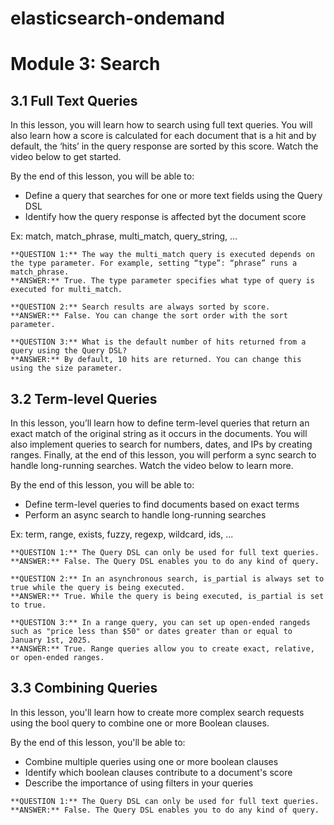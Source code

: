 # elasticsearch-ondemand

# Module 3: Search

## 3.1 Full Text Queries

In this lesson, you will learn how to search using full text queries. You will also learn how a score is calculated for each document that is a hit and by default, the ‘hits’ in the query response are sorted by this score. Watch the video below to get started.

By the end of this lesson, you will be able to:

- Define a query that searches for one or more text fields using the Query DSL
- Identify how the query response is affected byt the document score

Ex: match, match_phrase, multi_match, query_string, ...

```
**QUESTION 1:** The way the multi_match query is executed depends on the type parameter. For example, setting “type”: “phrase” runs a match_phrase.
**ANSWER:** True. The type parameter specifies what type of query is executed for multi_match.

**QUESTION 2:** Search results are always sorted by score.
**ANSWER:** False. You can change the sort order with the sort parameter.

**QUESTION 3:** What is the default number of hits returned from a query using the Query DSL?
**ANSWER:** By default, 10 hits are returned. You can change this using the size parameter.
```

## 3.2 Term-level Queries

In this lesson, you’ll learn how to define term-level queries that return an exact match of the original string as it occurs in the documents. You will also implement queries to search for numbers, dates, and IPs by creating ranges. Finally, at the end of this lesson, you will perform a sync search to handle long-running searches. Watch the video below to learn more.

By the end of this lesson, you will be able to:

- Define term-level queries to find documents based on exact terms
- Perform an async search to handle long-running searches

Ex: term, range, exists, fuzzy, regexp, wildcard, ids, ...

```
**QUESTION 1:** The Query DSL can only be used for full text queries.
**ANSWER:** False. The Query DSL enables you to do any kind of query.

**QUESTION 2:** In an asynchronous search, is_partial is always set to true while the query is being executed.
**ANSWER:** True. While the query is being executed, is_partial is set to true.

**QUESTION 3:** In a range query, you can set up open-ended rangeds such as "price less than $50" or dates greater than or equal to January 1st, 2025.
**ANSWER:** True. Range queries allow you to create exact, relative, or open-ended ranges.
```

## 3.3 Combining Queries

In this lesson, you'll learn how to create more complex search requests using the bool query to combine one or more Boolean clauses.

By the end of this lesson, you'll be able to:

- Combine multiple queries using one or more boolean clauses
- Identify which boolean clauses contribute to a document's score
- Describe the importance of using filters in your queries


```
**QUESTION 1:** The Query DSL can only be used for full text queries.
**ANSWER:** False. The Query DSL enables you to do any kind of query.

```
